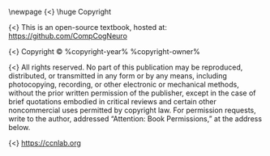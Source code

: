 \newpage
{<} \huge Copyright

{<} This is an open-source textbook, hosted at: https://github.com/CompCogNeuro

{<} Copyright © %copyright-year% %copyright-owner%

{<} All rights reserved. No part of this publication may be reproduced,
distributed, or transmitted in any form or by any means, including
photocopying, recording, or other electronic or mechanical methods, without
the prior written permission of the publisher, except in the case of brief
quotations embodied in critical reviews and certain other noncommercial uses
permitted by copyright law. For permission requests, write to the author,
addressed “Attention: Book Permissions,” at the address below.

{<} https://ccnlab.org

